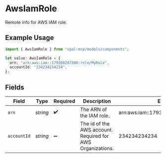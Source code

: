 # AwsIamRole

Remote info for AWS IAM role.

## Example Usage

```typescript
import { AwsIamRole } from "opal-mcp/models/components";

let value: AwsIamRole = {
  arn: "arn:aws:iam::179308207300:role/MyRole",
  accountId: "234234234234",
};
```

## Fields

| Field                                                      | Type                                                       | Required                                                   | Description                                                | Example                                                    |
| ---------------------------------------------------------- | ---------------------------------------------------------- | ---------------------------------------------------------- | ---------------------------------------------------------- | ---------------------------------------------------------- |
| `arn`                                                      | *string*                                                   | :heavy_check_mark:                                         | The ARN of the IAM role.                                   | arn:aws:iam::179308207300:role/MyRole                      |
| `accountId`                                                | *string*                                                   | :heavy_minus_sign:                                         | The id of the AWS account. Required for AWS Organizations. | 234234234234                                               |